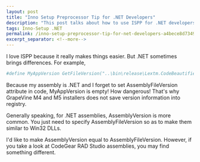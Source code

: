 ```yaml
---
layout: post
title: "Inno Setup Preprocessor Tip for .NET Developers"
description: "This post talks about how to use ISPP for .NET developers."
tags: Inno-Setup .NET
permalink: /inno-setup-preprocessor-tip-for-net-developers-a4bece8d7349
excerpt_separator: <!--more-->
---
```

I love ISPP because it really makes things easier. But .NET sometimes brings differences. For example,

``` ini
#define MyAppVersion GetFileVersion("..\bin\release\Lextm.CodeBeautifierCollection.Framework.dll")
```

Because my assembly is .NET and I forget to set AssemblyFileVersion attribute in code, MyAppVersion is empty! How dangerous! That's why GrapeVine M4 and M5 installers does not save version information into registry.

Generally speaking, for .NET assemblies, AssemblyVersion is more common. You just need to specify AssemblyFileVersion so as to make them similar to Win32 DLLs.

I'd like to make AssemblyVersion equal to AssemblyFileVersion. However, if you take a look at CodeGear RAD Studio assemblies, you may find something different.
<!--more-->
